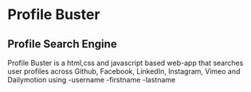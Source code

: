 # Profile Buster
## Profile Search Engine
<currently under development>
Profile Buster is a html,css and javascript based web-app that searches user profiles across Github, Facebook, LinkedIn, Instagram, Vimeo and Dailymotion using 
 -username
 -firstname
 -lastname
